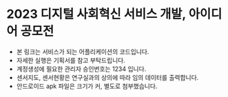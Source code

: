 # 2023 디지털 사회혁신 서비스 개발, 아이디어 공모전

- 본 링크는 서비스가 되는 어플리케이션의 코드입니다.
- 자세한 실행은 기획서를 참고 부탁드립니다.
- 계정생성에 필요한 관리자 승인번호는 1234 입니다.
- 센서지도, 센서현황은 연구실과의 상의에 따라 임의 데이터를 출력합니다.
- 안드로이드 apk 파일은 크기가 커, 별도로 첨부했습니다. 
